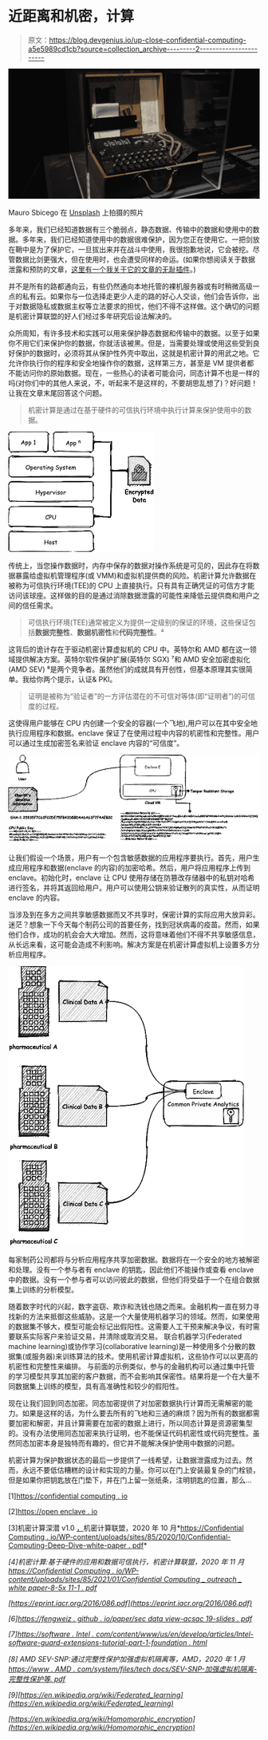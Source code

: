 # 近距离和机密，计算

> 原文：<https://blog.devgenius.io/up-close-confidential-computing-a5e5989cd1cb?source=collection_archive---------2----------------------->

![](img/2a4cb9f9a2ad55aa5be2e1896a319a27.png)

Mauro Sbicego 在 [Unsplash](https://unsplash.com/s/photos/encryption?utm_source=unsplash&utm_medium=referral&utm_content=creditCopyText) 上拍摄的照片

多年来，我们已经知道数据有三个脆弱点，静态数据、传输中的数据和使用中的数据。多年来，我们已经知道使用中的数据很难保护，因为您正在使用它。一把剑放在鞘中是为了保护它，一旦拔出来并在战斗中使用，我很抱歉地说，它会被挖。尽管数据比剑更强大，但在使用时，也会遭受同样的命运。(如果你想阅读关于数据泄露和预防的文章，[这里有一个我关于它的文章的无耻插件](https://medium.com/dev-genius/lossless-by-design-89c4db2503f4)。)

并不是所有的路都通向云，有些仍然通向本地托管的裸机服务器或有时稍微高级一点的私有云。如果你与一位选择走更少人走的路的好心人交谈，他们会告诉你，出于对数据隐私或数据主权等立法要求的担忧，他们不得不这样做。这个确切的问题是机密计算联盟的好人们经过多年研究后设法解决的。

众所周知，有许多技术和实践可以用来保护静态数据和传输中的数据。以至于如果你不用它们来保护你的数据，你就活该被黑。但是，当需要处理或使用这些受到良好保护的数据时，必须将其从保护性外壳中取出，这就是机密计算的用武之地。它允许你执行你的程序和安全地操作你的数据，这样第三方，甚至是 VM 提供者都不能访问你的原始数据。现在，一些热心的读者可能会问，同态计算不也是一样的吗(对你们中的其他人来说，不，听起来不是这样的，不要胡思乱想了)？好问题！让我在文章末尾回答这个问题。

> 机密计算是通过在基于硬件的可信执行环境中执行计算来保护使用中的数据。

![](img/73aefd5b572d1d874d6b728b564f5fca.png)

传统上，当您操作数据时，内存中保存的数据对操作系统是可见的，因此存在将数据暴露给虚拟机管理程序(或 VMM)和虚拟机提供商的风险。机密计算允许数据在被称为可信执行环境(TEE)的 CPU 上直接执行。只有具有正确凭证的可信方才能访问该球座。这样做的目的是通过消除数据泄露的可能性来降低云提供商和用户之间的信任需求。

> 可信执行环境(TEE)通常被定义为提供一定级别的保证的环境，这些保证包括**数据完整性**、**数据机密性**和**代码完整性**。⁴

这背后的诡计存在于驱动机密计算虚拟机的 CPU 中。英特尔和 AMD 都在这一领域提供解决方案。英特尔软件保护扩展(英特尔 SGX) ⁷和 AMD 安全加密虚拟化(AMD SEV) ⁸是两个竞争者。虽然他们的成就具有开创性，但基本原理其实很简单。我给你两个提示，认证& PKI。

> 证明是被称为“验证者”的一方评估潜在的不可信对等体(即“证明者”)的可信度的过程。

这使得用户能够在 CPU 内创建一个安全的容器(一个飞地),用户可以在其中安全地执行应用程序和数据。enclave 保证了在使用过程中内容的机密性和完整性。用户可以通过生成加密签名来验证 enclave 内容的“可信度”。

![](img/0aa5b7b0088f0d4cde2f05be78bec334.png)

让我们假设一个场景，用户有一个包含敏感数据的应用程序要执行。首先，用户生成应用程序和数据(enclave 的内容)的加密哈希。然后，用户将应用程序上传到 enclave。初始化时，enclave 让 CPU 使用存储在防篡改存储器中的私钥对哈希进行签名，并将其返回给用户。用户可以使用公钥来验证散列的真实性，从而证明 enclave 的内容。

当涉及到在多方之间共享敏感数据而又不共享时，保密计算的实际应用大放异彩。迷茫？想象一下今天每个制药公司的首要任务，找到冠状病毒的疫苗。然而，如果他们合作，成功的机会会大大增加。然而，这将意味着他们不得不共享敏感信息，从长远来看，这可能会造成不利影响。解决方案是在机密计算虚拟机上设置多方分析应用程序。

![](img/dc0edc3cd6374dbaaeec17940b6e7beb.png)

每家制药公司都将与分析应用程序共享加密数据。数据将在一个安全的地方被解密和处理。没有一个参与者有 enclave 的钥匙，因此他们不能操作或查看 enclave 中的数据。没有一个参与者可以访问彼此的数据，但他们将受益于一个在组合数据集上训练的分析模型。

随着数字时代的兴起，数字盗窃、欺诈和洗钱也随之而来。金融机构一直在努力寻找新的方法来抵御这些威胁。这是一个大量使用机器学习的领域。然而，如果使用的数据集不够大，模型可能会标记出假阳性。这需要人工干预来解决争议，有时需要联系实际客户来验证交易，并清除或取消交易。
联合机器学习(Federated machine learning)或协作学习(collaborative learning)是一种使用多个分散的数据集(或服务器)来训练算法的技术。使用机密计算虚拟机，这些协作可以以更高的机密性和完整性来编排。
与前面的示例类似，参与的金融机构可以通过集中托管的学习模型共享其加密的客户数据，而不会影响其保密性。结果将是一个在大量不同数据集上训练的模型，具有高准确性和较少的假阳性。

现在让我们回到同态加密。同态加密提供了对加密数据执行计算而无需解密的能力。如果是这样的话，为什么要去所有的飞地和三通的麻烦？因为所有的数据都需要加密和解密，并且计算需要在加密的数据上进行，所以同态计算是资源密集型的。没有办法使用同态加密来执行证明，也不能保证代码机密性或代码完整性。虽然同态加密本身是独特而有趣的，但它并不能解决保护使用中数据的问题。

机密计算为保护数据状态的最后一步提供了一线希望，让数据泄露成为过去。然而，永远不要低估糟糕的设计和实现的力量。你可以在门上安装最复杂的门栓锁，但是如果你把钥匙放在门垫下，并在门上留一张纸条，注明钥匙的位置，那么…

[1][https://confidential computing . io](https://confidentialcomputing.io)

[2][https://open enclave . io](https://openenclave.io)

[3]机密计算深潜 v1.0 [，](https://confidentialcomputing.io/wp-content/uploads/sites/85/2020/10/Confidential-Computing-Deep-Dive-white-paper.pdf)机密计算联盟，2020 年 10 月*[https://Confidential Computing . io/WP-content/uploads/sites/85/2020/10/Confidential-Computing-Deep-Dive-white-paper . pdf](https://confidentialcomputing.io/wp-content/uploads/sites/85/2020/10/Confidential-Computing-Deep-Dive-white-paper.pdf)*

*[4]机密计算:基于硬件的应用和数据可信执行，机密计算联盟，2020 年 11 月[https://Confidential Computing . io/WP-content/uploads/sites/85/2021/01/Confidential Computing _ outreach _ white paper-8-5x 11-1 . pdf](https://confidentialcomputing.io/wp-content/uploads/sites/85/2021/01/confidentialcomputing_outreach_whitepaper-8-5x11-1.pdf)*

*[https://eprint.iacr.org/2016/086.pdf](https://eprint.iacr.org/2016/086.pdf)*

*[6][https://fengweiz . github . io/paper/sec data view-acsac 19-slides . pdf](https://fengweiz.github.io/paper/secdataview-acsac19-slides.pdf)*

*[7][https://software . Intel . com/content/www/us/en/develop/articles/Intel-software-guard-extensions-tutorial-part-1-foundation . html](https://software.intel.com/content/www/us/en/develop/articles/intel-software-guard-extensions-tutorial-part-1-foundation.html)*

*[8] AMD SEV-SNP:通过完整性保护加强虚拟机隔离等，AMD，2020 年 1 月[https://www . AMD . com/system/files/tech docs/SEV-SNP-加强虚拟机隔离-完整性保护等. pdf](https://www.amd.com/system/files/TechDocs/SEV-SNP-strengthening-vm-isolation-with-integrity-protection-and-more.pdf)*

*[9][https://en.wikipedia.org/wiki/Federated_learning](https://en.wikipedia.org/wiki/Federated_learning)*

*[https://en.wikipedia.org/wiki/Homomorphic_encryption](https://en.wikipedia.org/wiki/Homomorphic_encryption)*